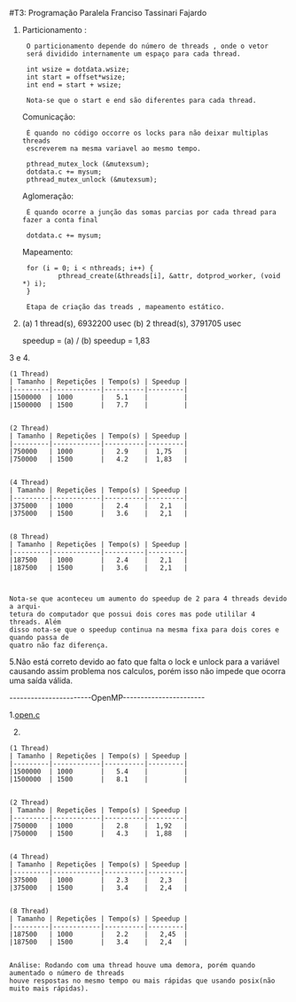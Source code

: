  #T3: Programação Paralela
 Franciso Tassinari Fajardo



1. Particionamento : 
		
		O particionamento depende do número de threads , onde o vetor
		será dividido internamente um espaço para cada thread.
	
		int wsize = dotdata.wsize;
   		int start = offset*wsize;
   		int end = start + wsize;		

		Nota-se que o start e end são diferentes para cada thread.


   Comunicação:
		
		É quando no código occorre os locks para não deixar multiplas threads
		escreverem na mesma variavel ao mesmo tempo.
	
		pthread_mutex_lock (&mutexsum);
    	dotdata.c += mysum;
   		pthread_mutex_unlock (&mutexsum);
 
   Aglomeração:
   		
		É quando ocorre a junção das somas parcias por cada thread para fazer a conta final
		
		dotdata.c += mysum;

   Mapeamento:
		
		for (i = 0; i < nthreads; i++) {
      			pthread_create(&threads[i], &attr, dotprod_worker, (void *) i);
    	}

		Etapa de criação das treads , mapeamento estático.

2.	
	(a) 1 thread(s), 6932200 usec
	(b) 2 thread(s), 3791705 usec

	speedup = (a) / (b) 
	speedup = 1,83  

3 e 4.

	(1 Thread)	
	| Tamanho | Repetições | Tempo(s) | Speedup |
	|---------|------------|----------|---------|
	|1500000  | 1000       |   5.1    |         |
	|1500000  | 1500       |   7.7    |         |
    

	(2 Thread)	
	| Tamanho | Repetições | Tempo(s) | Speedup |
	|---------|------------|----------|---------|
	|750000   | 1000       |   2.9    |  1,75   |
	|750000   | 1500       |   4.2    |  1,83   |


	(4 Thread)	
	| Tamanho | Repetições | Tempo(s) | Speedup |
	|---------|------------|----------|---------|
	|375000   | 1000       |   2.4    |   2,1   |
	|375000   | 1500       |   3.6    |   2,1   |


	(8 Thread)	
	| Tamanho | Repetições | Tempo(s) | Speedup |
	|---------|------------|----------|---------|
	|187500   | 1000       |   2.4    |   2,1   |
	|187500   | 1500       |   3.6    |   2,1   |



	Nota-se que aconteceu um aumento do speedup de 2 para 4 threads devido a arqui-
	tetura do computador que possui dois cores mas pode utililar 4 threads. Além 
	disso nota-se que o speedup continua na mesma fixa para dois cores e quando passa de 
	quatro não faz diferença.

5.Não está correto devido ao fato que falta o lock e unlock para a variável causando assim problema nos calculos, 
porém isso não impede que ocorra uma saída válida.


-----------------------OpenMP-----------------------


1.[open.c]()


2.

	(1 Thread)	
	| Tamanho | Repetições | Tempo(s) | Speedup |
	|---------|------------|----------|---------|
	|1500000  | 1000       |   5.4    |         |
	|1500000  | 1500       |   8.1    |         |
    

	(2 Thread)	
	| Tamanho | Repetições | Tempo(s) | Speedup |
	|---------|------------|----------|---------|
	|750000   | 1000       |   2.8    |  1,92   |
	|750000   | 1500       |   4.3    |  1,88   |


	(4 Thread)	
	| Tamanho | Repetições | Tempo(s) | Speedup |
	|---------|------------|----------|---------|
	|375000   | 1000       |   2.3    |   2,3   |
	|375000   | 1500       |   3.4    |   2,4   |


	(8 Thread)	
	| Tamanho | Repetições | Tempo(s) | Speedup |
	|---------|------------|----------|---------|
	|187500   | 1000       |   2.2    |   2,45  |
	|187500   | 1500       |   3.4    |   2,4   |


	Análise: Rodando com uma thread houve uma demora, porém quando aumentado o número de threads 
	houve respostas no mesmo tempo ou mais rápidas que usando posix(não muito mais rápidas).





